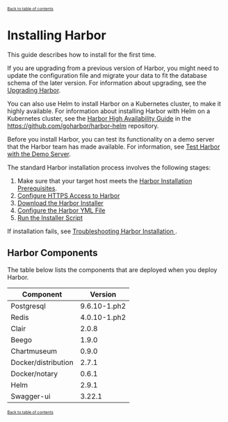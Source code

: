 <a style="font-size:9px" href="../_index.md">Back to table of contents</a>

# Installing Harbor

This guide describes how to install for the first time.

If you are upgrading from a previous version of Harbor, you might need to update the configuration file and migrate your data to fit the database schema of the later version. For information about upgrading, see the [Upgrading Harbor](../../administration/upgrade/_index.md).

You can also use Helm to install Harbor on a Kubernetes cluster, to make it highly available. For information about installing Harbor with Helm on a Kubernetes cluster, see the [Harbor High Availability Guide](https://github.com/goharbor/harbor-helm/blob/master/docs/High%20Availability.md) in the https://github.com/goharbor/harbor-helm repository.

Before you install Harbor, you can test its functionality on a demo server that the Harbor team has made available. For information, see [Test Harbor with the Demo Server](demo_server.md).

The standard Harbor installation process involves the following stages:

1. Make sure that your target host meets the [Harbor Installation Prerequisites](installation_prereqs.md).
1. [Configure HTTPS Access to Harbor](configure_https.md)
1. [Download the Harbor Installer](download_installer.md)
1. [Configure the Harbor YML File](configure_yml_file.md)
1. [Run the Installer Script](run_installer_script.md)

If installation fails, see [Troubleshooting Harbor Installation
](troubleshoot_installation.md).

## Harbor Components

The table below lists the components that are deployed when you deploy Harbor.

|Component|Version|
|---|---|
|Postgresql|9.6.10-1.ph2|
|Redis|4.0.10-1.ph2|
|Clair|2.0.8|
|Beego|1.9.0|
|Chartmuseum|0.9.0|
|Docker/distribution|2.7.1|
|Docker/notary|0.6.1|
|Helm|2.9.1|
|Swagger-ui|3.22.1|

<a style="font-size:9px" href="../_index.md">Back to table of contents</a>